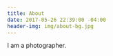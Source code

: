 ```yaml
---
title: About
date: 2017-05-26 22:39:00 -04:00
header-img: img/about-bg.jpg
---
```


I am a photographer.
